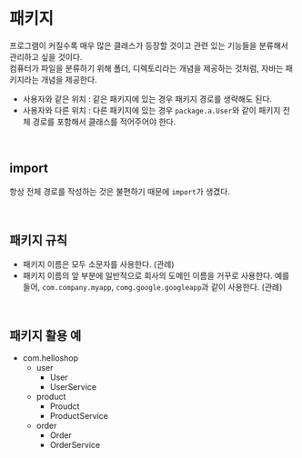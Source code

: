# 패키지

프로그램이 커질수록 매우 많은 클래스가 등장할 것이고 관련 있는 기능들을 분류해서 관리하고 싶을 것이다.   
컴퓨터가 파일을 분류하기 위해 폴더, 디렉토리라는 개념을 제공하는 것처럼, 자바는 패키지라는 개념을 제공한다.

- 사용자와 같은 위치 : 같은 패키지에 있는 경우 패키지 경로를 생략해도 된다.
- 사용자와 다른 위치 : 다른 패키지에 있는 경우 `package.a.User`와 같이 패키지 전체 경로를 포함해서 클래스를 적어주어야 한다.

<br>

## import
항상 전체 경로를 작성하는 것은 불편하기 때문에 `import`가 생겼다.

<br>

## 패키지 규칙
- 패키지 이름은 모두 소문자를 사용한다. (관례)
- 패키지 이름의 앞 부분에 일반적으로 회사의 도메인 이름을 거꾸로 사용한다. 예를 들어, `com.company.myapp`, `comg.google.googleapp`과 같이 사용한다. (관례)

<br>

## 패키지 활용 예
- com.helloshop
  - user
    - User
    - UserService
  - product
    - Proudct
    - ProductService
  - order
    - Order
    - OrderService
















